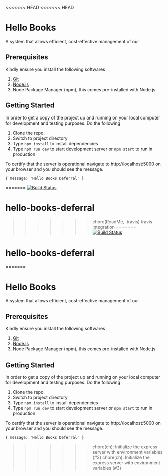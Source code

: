 <<<<<<< HEAD
<<<<<<< HEAD
# Hello Books 
A system that allows efficient, cost-effective management of our 

## Prerequisites
Kindly ensure you install the following softwares

1. [Git](https://git-scm.com/)
2. [Node.js](https://nodejs.org/en/)
3. Node Package Manager (npm), this comes pre-installed with Node.js


## Getting Started
In order to get a copy of the project up and running on your local computer for development and testing purposes.
Do the following

1. Clone the repo.
2. Switch to project directory
3. Type ``npm install`` to install dependencies
4. Type ``npm run dev`` to start development server or ``npm start`` to run in production

To certify that the server is operational navigate to http://localhost:5000 on your browser and you should see the message.
```
{ message: 'Hello Books Deferral' }
```

=======
[![Build Status](https://travis-ci.com/bahdcoder/hello-books-deferral.svg?branch=master)](https://travis-ci.com/bahdcoder/hello-books-deferral)

# hello-books-deferral
>>>>>>> chore(ReadMe, .travis) travis integration
=======
[![Build Status](https://travis-ci.com/bahdcoder/hello-books-deferral.svg?branch=master)](https://travis-ci.com/bahdcoder/hello-books-deferral)

# hello-books-deferral
=======
# Hello Books 
A system that allows efficient, cost-effective management of our 

## Prerequisites
Kindly ensure you install the following softwares

1. [Git](https://git-scm.com/)
2. [Node.js](https://nodejs.org/en/)
3. Node Package Manager (npm), this comes pre-installed with Node.js


## Getting Started
In order to get a copy of the project up and running on your local computer for development and testing purposes.
Do the following

1. Clone the repo.
2. Switch to project directory
3. Type ``npm install`` to install dependencies
4. Type ``npm run dev`` to start development server or ``npm start`` to run in production

To certify that the server is operational navigate to http://localhost:5000 on your browser and you should see the message.
```
{ message: 'Hello Books Deferral' }
```

>>>>>>> chore(ch): Initialize the express server with environment variables (#3)
>>>>>>> chore(ch): Initialize the express server with environment variables (#3)
